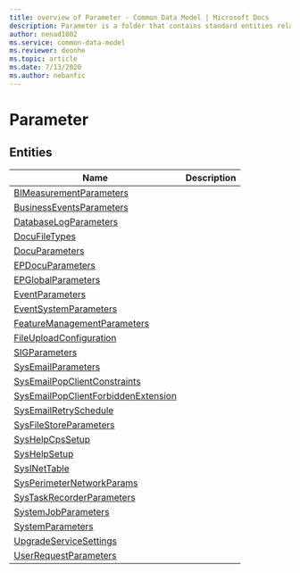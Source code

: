 ```yaml
---
title: overview of Parameter - Common Data Model | Microsoft Docs
description: Parameter is a folder that contains standard entities related to the Common Data Model.
author: nenad1002
ms.service: common-data-model
ms.reviewer: deonhe
ms.topic: article
ms.date: 7/13/2020
ms.author: nebanfic
---
```


# Parameter


## Entities

|Name|Description|
|---|---|
|[BIMeasurementParameters](BIMeasurementParameters.md)||
|[BusinessEventsParameters](BusinessEventsParameters.md)||
|[DatabaseLogParameters](DatabaseLogParameters.md)||
|[DocuFileTypes](DocuFileTypes.md)||
|[DocuParameters](DocuParameters.md)||
|[EPDocuParameters](EPDocuParameters.md)||
|[EPGlobalParameters](EPGlobalParameters.md)||
|[EventParameters](EventParameters.md)||
|[EventSystemParameters](EventSystemParameters.md)||
|[FeatureManagementParameters](FeatureManagementParameters.md)||
|[FileUploadConfiguration](FileUploadConfiguration.md)||
|[SIGParameters](SIGParameters.md)||
|[SysEmailParameters](SysEmailParameters.md)||
|[SysEmailPopClientConstraints](SysEmailPopClientConstraints.md)||
|[SysEmailPopClientForbiddenExtension](SysEmailPopClientForbiddenExtension.md)||
|[SysEmailRetrySchedule](SysEmailRetrySchedule.md)||
|[SysFileStoreParameters](SysFileStoreParameters.md)||
|[SysHelpCpsSetup](SysHelpCpsSetup.md)||
|[SysHelpSetup](SysHelpSetup.md)||
|[SysINetTable](SysINetTable.md)||
|[SysPerimeterNetworkParams](SysPerimeterNetworkParams.md)||
|[SysTaskRecorderParameters](SysTaskRecorderParameters.md)||
|[SystemJobParameters](SystemJobParameters.md)||
|[SystemParameters](SystemParameters.md)||
|[UpgradeServiceSettings](UpgradeServiceSettings.md)||
|[UserRequestParameters](UserRequestParameters.md)||

